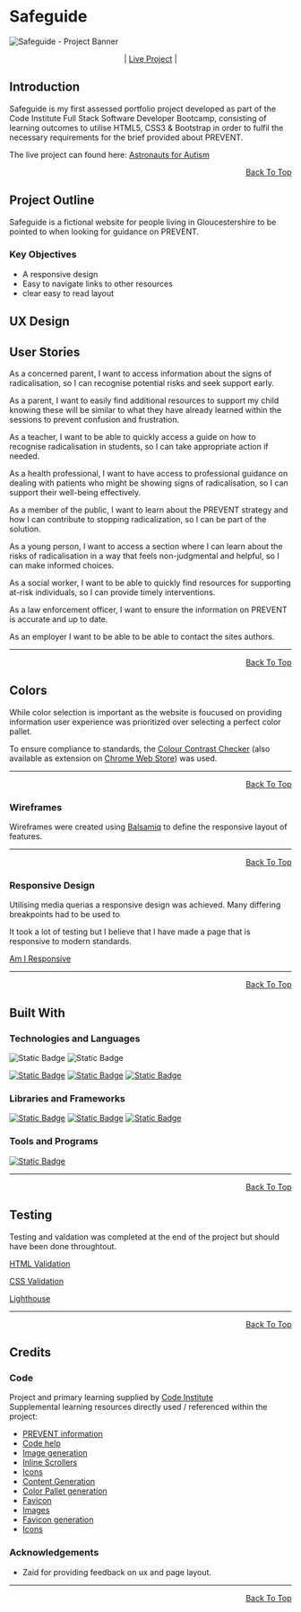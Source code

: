 # Safeguide

![Safeguide - Project Banner](/documentation/SAFEGUARD-hero-image.png)


<p align="center">
| <a href="https://tomfearn.github.io/PREVENT-static-signposting-website/" target="_blank">Live Project</a> |
</p>

## Introduction 

Safeguide is my first assessed portfolio project developed as part of the Code Institute Full Stack Software Developer Bootcamp, consisting of learning outcomes to utilise HTML5, CSS3 & Bootstrap in order to fulfil the necessary requirements for the brief provided about PREVENT.

The live project can found here: <a href="" target="_blank">Astronauts for Autism</a>

<p align="right"><a href="#safeguide">Back To Top</a></p>

## Project Outline

Safeguide is a fictional website for people living in Gloucestershire to be pointed to when looking for guidance on PREVENT.

### Key Objectives

- A responsive design
- Easy to navigate links to other resources
- clear easy to read layout

## UX Design

## User Stories 

As a concerned parent, I want to access information about the signs of radicalisation, so I can recognise potential risks and seek support early.

As a parent, I want to easily find additional resources to support my child knowing these will be similar to what they have already learned within the sessions to prevent confusion and frustration. 

As a teacher, I want to be able to quickly access a guide on how to recognise radicalisation in students, so I can take appropriate action if needed.

As a health professional, I want to have access to professional guidance on dealing with patients who might be showing signs of radicalisation, so I can support their well-being effectively.

As a member of the public, I want to learn about the PREVENT strategy and how I can contribute to stopping radicalization, so I can be part of the solution.

As a young person, I want to access a section where I can learn about the risks of radicalisation in a way that feels non-judgmental and helpful, so I can make informed choices.

As a social worker, I want to be able to quickly find resources for supporting at-risk individuals, so I can provide timely interventions.

As a law enforcement officer, I want to ensure the information on PREVENT is accurate and up to date.

As an employer I want to be able to be able to contact the sites authors.

<hr>
<p align="right"><a href="#safeguide">Back To Top</a></p>

## Colors
While color selection is important as the website is foucused on providing information user experience was prioritized over selecting a perfect color pallet.

To ensure compliance to standards, the [Colour Contrast Checker](https://colourcontrast.cc/) (also available as extension on [Chrome Web Store](https://chromewebstore.google.com/detail/colour-contrast-checker/nmmjeclfkgjdomacpcflgdkgpphpmnfe)) was used.<br>

<hr>
<p align="right"><a href="#safeguide">Back To Top</a></p>

### Wireframes

Wireframes were created using [Balsamiq](https://balsamiq.com/) to define the responsive layout of features.

<hr>
<p align="right"><a href="#astronauts-for-autism">Back To Top</a></p>


### Responsive Design

Utilising media querias a responsive design was achieved. Many differing breakpoints had to be used to 

It took a lot of testing but I believe that I have made a page that is responsive to modern standards.

[Am I Responsive](https://ui.dev/amiresponsive?url=https://therickyroy.github.io/astronauts-for-autism/)<br>

<hr>
<p align="right"><a href="#astronauts-for-autism">Back To Top</a></p>


## Built With

### Technologies and Languages
![Static Badge](https://img.shields.io/badge/HTML5-Language-grey?logo=html5&logoColor=%23ffffff&color=%23E34F26)
![Static Badge](https://img.shields.io/badge/CSS3-Language-grey?logo=css3&logoColor=%23ffffff&color=%231572B6)

<a href="https://git-scm.com/" target=_blank_>![Static Badge](https://img.shields.io/badge/Git-v2.46.2-grey?logo=git&logoColor=%23ffffff&color=%23F05032)</a>
<a href="https://github.com/" target="_blank">![Static Badge](https://img.shields.io/badge/GitHub-Repo_Hosting-white?logo=github&logoColor=%23ffffff&color=%23181717)</a>
<a href="https://www.gitpod.io/" target="_blank">![Static Badge](https://img.shields.io/badge/Gitpod-IDE-white?logo=gitpod&logoColor=%23ffffff&color=%23FFAE33)</a>

### Libraries and Frameworks
<a href="https://getbootstrap.com/" target="_blank">![Static Badge](https://img.shields.io/badge/Bootstrap-v5.3.3-grey?logo=bootstrap&logoColor=%23ffffff&color=%237952B3)</a>
<a href="#" target="_blank">![Static Badge](https://img.shields.io/badge/Font_Awesome-Icons-grey?logo=fontawesome&logoColor=%23ffffff&color=%23538DD7)</a>
<a href="#" target="_blank">![Static Badge](https://img.shields.io/badge/Google_Fonts-Fonts-grey?logo=googlefonts&logoColor=%23ffffff&color=%234285F4)</a>


### Tools and Programs
<a href="https://balsamiq.com/wireframes/" target="_blank">![Static Badge](https://img.shields.io/badge/Balsamiq-Wireframes-grey?logoColor=%23ffffff&color=%23CC0100)</a>

<hr>
<p align="right"><a href="safeguide">Back To Top</a></p>

## Testing

Testing and valdation was completed at the end of the project but should have been done throughtout.

[HTML Validation](https://validator.w3.org/)<br>

[CSS Validation](https://jigsaw.w3.org/css-validator/)<br>

[Lighthouse](https://developer.chrome.com/docs/lighthouse/overview)<br>

<hr>
<p align="right"><a href="#safeguide">Back To Top</a></p>

## Credits

### Code

Project and primary learning supplied by [Code Institute](https://codeinstitute.net/ie/)<br>
Supplemental learning resources directly used / referenced within the project:

- [PREVENT information](https://www.counterterrorism.police.uk/what-we-do/prevent/)
- [Code help](https://www.w3schools.com/)
- [Image generation](https://www.canva.com/ai-image-generator/)
- [Inline Scrollers](https://www.youtube.com/watch?v=EiNiSFIPIQE&t=211s)
- [Icons](https://iconify.design/)
- [Content Generation](https://chatgpt.com/)
- [Color Pallet generation](https://coolors.co/)
- [Favicon](https://www.freeflagicons.com/country/united_kingdom/shield_icon/download/)
- [Images](https://www.pexels.com/)
- [Favicon generation](https://realfavicongenerator.net/)
- [Icons](https://unsplash.com/)


### Acknowledgements

- Zaid for providing feedback on ux and page layout.

<hr>
<p align="right"><a href="#safeguide">Back To Top</a></p>
